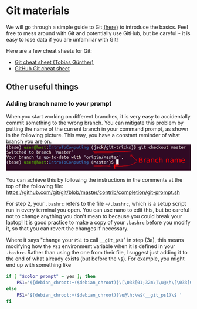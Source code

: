 # Git materials
We will go through a simple guide to Git [(here)](https://rogerdudler.github.io/git-guide/) to introduce the basics. Feel free to mess around with Git and potentially use GitHub, but be careful - it is easy to lose data if you are unfamiliar with Git!

Here are a few cheat sheets for Git:

- [Git cheat sheet (Tobias Günther)](https://www.git-tower.com/blog/git-cheat-sheet/)
- [GitHub Git cheat sheet](https://github.github.com/training-kit/downloads/github-git-cheat-sheet.pdf)

## Other useful things
### Adding branch name to your prompt
When you start working on different branches, it is very easy to accidentally commit something to the wrong branch. You can mitigate this problem by putting the name of the current branch in your command prompt, as shown in the following picture. This way, you have a constant reminder of what branch you are on.
![Example of branch name in command prompt](img/prompt-example.png)

You can achieve this by following the instructions in the comments at the top of the following file:
https://github.com/git/git/blob/master/contrib/completion/git-prompt.sh

For step 2, your `.bashrc` refers to the file `~/.bashrc`, which is a setup script run in every terminal you open. You can use nano to edit this, but be careful not to change anything you don't mean to because you could break your laptop! It is good practice to make a copy of your `.bashrc` before you modify it, so that you can revert the changes if necessary.

Where it says "change your `PS1` to call `__git_ps1`" in step (3a), this means modifying how the `PS1` environment variable when it is defined in your `.bashrc`. Rather than using the one from their file, I suggest just adding it to the end of what already exists (but before the `\$`). For example, you might end up with something like
```bash
if [ "$color_prompt" = yes ]; then
    PS1='${debian_chroot:+($debian_chroot)}\[\033[01;32m\]\u@\h\[\033[00m\]:\[\033[01;34m\]\w\[\033[00m\]$(__git_ps1)\$ '
else
    PS1='${debian_chroot:+($debian_chroot)}\u@\h:\w$(__git_ps1)\$ '
fi
```

